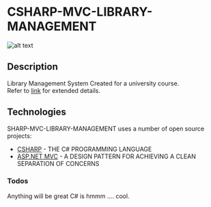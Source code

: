 # CSHARP-MVC-LIBRARY-MANAGEMENT

![alt text](https://github.com/LeadShuriken/csharp-mvc-library-management/blob/master/Misc/DBMap.jpg?raw=true)

## Description

Library Management System Created for a university course.
</br>
Refer to [link] for extended details.

## Technologies

SHARP-MVC-LIBRARY-MANAGEMENT uses a number of open source projects:

  * [CSHARP] - THE C# PROGRAMMING LANGUAGE
  * [ASP.NET MVC] - A DESIGN PATTERN FOR ACHIEVING A CLEAN SEPARATION OF CONCERNS

### Todos

Anything will be great C# is hmmm .... cool.

  [CSHARP]: https://en.wikipedia.org/wiki/C_Sharp_(programming_language)
  [ASP.NET MVC]: https://dotnet.microsoft.com/apps/aspnet/mvc
  [link]: https://github.com/LeadShuriken/csharp-mvc-library-management/blob/master/Misc/F84396_LibraryCMS_DOCS.pdf?raw=true
